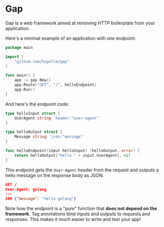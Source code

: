 # Gap

Gap is a web framework aimed at removing HTTP boilerplate from your application.

Here's a minimal example of an application with one endpoint:

```go
package main

import (
    "github.com/hugollm/gap"
)

func main() {
    app := gap.New()
    app.Route("GET", "/", helloEndpoint)
    app.Run()
}
```

And here's the endpoint code:

```go
type helloInput struct {
    UserAgent string `header:"user-agent"`
}

type helloOutput struct {
    Message string `json:"message"`
}

func helloEndpoint(input helloInput) (helloOutput, error) {
    return helloOutput{"hello " + input.UserAgent}, nil
}
```

This endpoint gets the `User-Agent` header from the request and outputs a hello message on the response body as JSON.

```json
GET /
User-Agent: golang
---
200 {"message": "hello golang"}
```

Note how the endpoint is a "pure" function that **does not depend on the framework**.
Tag annotations bind inputs and outputs to requests and responses.
This makes it much easier to write and test your app!
